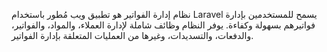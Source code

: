 نظام إدارة الفواتير هو تطبيق ويب مُطور باستخدام Laravel يسمح للمستخدمين بإدارة فواتيرهم بسهولة وكفاءة. يوفر النظام وظائف شاملة لإدارة العملاء، والمواد، والفواتير، والدفعات، والتسديدات، وغيرها من العمليات المتعلقة بإدارة الفواتير.
